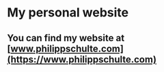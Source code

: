 # My personal website

## You can find my website at [www.philippschulte.com](https://www.philippschulte.com)

